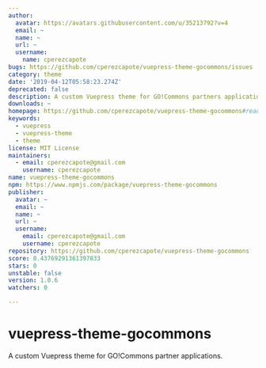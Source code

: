 ```yaml
---
author:
  avatar: https://avatars.githubusercontent.com/u/35213792?v=4
  email: ~
  name: ~
  url: ~
  username:
    name: cperezcapote
bugs: https://github.com/cperezcapote/vuepress-theme-gocommons/issues
category: theme
date: '2019-04-12T05:58:23.274Z'
deprecated: false
description: A custom Vuepress theme for GO!Commons partners applications.
downloads: ~
homepage: https://github.com/cperezcapote/vuepress-theme-gocommons#readme
keywords:
  - vuepress
  - vuepress-theme
  - theme
license: MIT License
maintainers:
  - email: cperezcapote@gmail.com
    username: cperezcapote
name: vuepress-theme-gocommons
npm: https://www.npmjs.com/package/vuepress-theme-gocommons
publisher:
  avatar: ~
  email: ~
  name: ~
  url: ~
  username:
    email: cperezcapote@gmail.com
    username: cperezcapote
repository: https://github.com/cperezcapote/vuepress-theme-gocommons
score: 0.43769291361397833
stars: 0
unstable: false
version: 1.0.6
watchers: 0

---
```


# vuepress-theme-gocommons

A custom Vuepress theme for GO!Commons partner applications.
